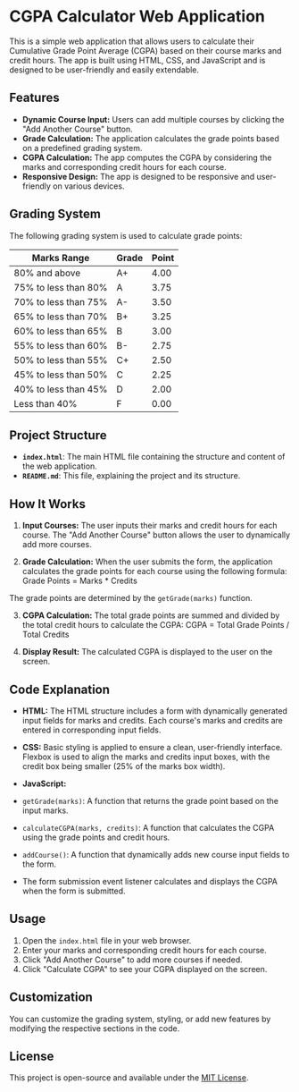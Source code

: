 # CGPA Calculator Web Application

This is a simple web application that allows users to calculate their Cumulative Grade Point Average (CGPA) based on their course marks and credit hours. The app is built using HTML, CSS, and JavaScript and is designed to be user-friendly and easily extendable.

## Features

- **Dynamic Course Input:** Users can add multiple courses by clicking the "Add Another Course" button. 
- **Grade Calculation:** The application calculates the grade points based on a predefined grading system.
- **CGPA Calculation:** The app computes the CGPA by considering the marks and corresponding credit hours for each course.
- **Responsive Design:** The app is designed to be responsive and user-friendly on various devices.

## Grading System

The following grading system is used to calculate grade points:

| Marks Range        | Grade | Point |
|--------------------|-------|-------|
| 80% and above      | A+    | 4.00  |
| 75% to less than 80%| A    | 3.75  |
| 70% to less than 75%| A-   | 3.50  |
| 65% to less than 70%| B+   | 3.25  |
| 60% to less than 65%| B    | 3.00  |
| 55% to less than 60%| B-   | 2.75  |
| 50% to less than 55%| C+   | 2.50  |
| 45% to less than 50%| C    | 2.25  |
| 40% to less than 45%| D    | 2.00  |
| Less than 40%      | F     | 0.00  |

## Project Structure

- **`index.html`**: The main HTML file containing the structure and content of the web application.
- **`README.md`**: This file, explaining the project and its structure.

## How It Works

1. **Input Courses:** The user inputs their marks and credit hours for each course. The "Add Another Course" button allows the user to dynamically add more courses.
   
2. **Grade Calculation:** When the user submits the form, the application calculates the grade points for each course using the following formula:
Grade Points = Marks * Credits

The grade points are determined by the `getGrade(marks)` function.

3. **CGPA Calculation:** The total grade points are summed and divided by the total credit hours to calculate the CGPA:
CGPA = Total Grade Points / Total Credits


4. **Display Result:** The calculated CGPA is displayed to the user on the screen.

## Code Explanation

- **HTML:** The HTML structure includes a form with dynamically generated input fields for marks and credits. Each course's marks and credits are entered in corresponding input fields.

- **CSS:** Basic styling is applied to ensure a clean, user-friendly interface. Flexbox is used to align the marks and credits input boxes, with the credit box being smaller (25% of the marks box width).

- **JavaScript:**
- `getGrade(marks)`: A function that returns the grade point based on the input marks.
- `calculateCGPA(marks, credits)`: A function that calculates the CGPA using the grade points and credit hours.
- `addCourse()`: A function that dynamically adds new course input fields to the form.
- The form submission event listener calculates and displays the CGPA when the form is submitted.

## Usage

1. Open the `index.html` file in your web browser.
2. Enter your marks and corresponding credit hours for each course.
3. Click "Add Another Course" to add more courses if needed.
4. Click "Calculate CGPA" to see your CGPA displayed on the screen.

## Customization

You can customize the grading system, styling, or add new features by modifying the respective sections in the code.

## License

This project is open-source and available under the [MIT License](LICENSE).

